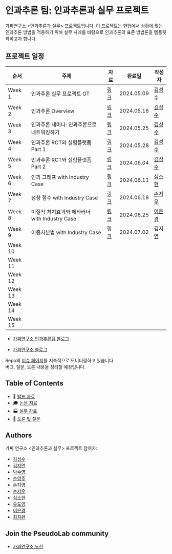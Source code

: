# 인과추론 팀: 인과추론과 실무 프로젝트

가짜연구소 <인과추론과 실무> 프로젝트입니다. 이 프로젝트는 현업에서 상황에 맞는 인과추론 방법을 적용하기 위해  실무 사례를 바탕으로 인과추론의 표준 방법론을 템플릿화하고자 합니다. 

## 프로젝트 일정

| 순서    | 주제                      | 자료 | 완료일 | 작성자                                 |
| ------- | ------------------------- | ---- | ------ | -------------------------------------- |
| Week 1  | 인과추론 실무 프로젝트 OT |  [링크](https://github.com/CausalInferenceLab/causal-inference-practice/blob/main/Materials/Week01_OT.pdf)    | 2024.05.09    | [김성수](https://github.com/fenzhantw) |
| Week 2  | 인과추론 Overview         | [링크](https://github.com/CausalInferenceLab/causal-inference-practice/blob/main/Materials/Week02_Causal_inference_overview.pdf)     | 2024.05.16    | [김성수](https://github.com/fenzhantw) |
| Week 3  | 인과추론 세미나: 인과추론으로 네트워킹하기                          |[링크](https://github.com/CausalInferenceLab/causal-inference-practice/blob/main/Materials/Week03_Causal_inference_seiminar.pdf)      |2024.05.25        |[김성수](https://github.com/fenzhantw)                                        |
| Week 4  | 인과추론 RCT와 실험플랫폼 Part 1                         |[링크](https://github.com/CausalInferenceLab/causal-inference-practice/blob/main/Materials/Week04_05_RCT_experiment_platform.pdf) |2024.05.28     |[김성수](https://github.com/fenzhantw)                                        |
| Week 5  | 인과추론 RCT와 실험플랫폼 Part 2                          |[링크](https://github.com/CausalInferenceLab/causal-inference-practice/blob/main/Materials/Week04_05_RCT_experiment_platform.pdf)       |2024.06.04        |[김성수](https://github.com/fenzhantw)                                        |
| Week 6  | 인과 그래프 with Industry Case                          |[링크](https://github.com/CausalInferenceLab/causal-inference-practice/blob/main/Materials/Week06_Graphical_causal_model.pdf)      |2024.06.11        |[심소현](https://github.com/sim-so)                                        |
| Week 7  | 성향 점수 with Industry Case                          |[링크](https://github.com/CausalInferenceLab/causal-inference-practice/blob/main/Materials/Week7_Propensity_score.pdf)      |2024.06.18        |[손지우](github.com/bungaedm)                                        |
| Week 8  | 이질적 처치효과와 메타러너 with Industry Case                          |[링크](https://github.com/CausalInferenceLab/causal-inference-practice/blob/main/Materials/Week8_%EC%9D%B4%EC%A7%88%EC%A0%81_%EC%B2%98%EC%B9%98%ED%9A%A8%EA%B3%BC%EC%99%80_%EB%A9%94%ED%83%80%EB%9F%AC%EB%84%88.pdf)      |2024.06.25      |[이은경](https://github.com/eun-kyoung113)                                          |
| Week 9  |이중차분법 with Industry Case                           |[링크](https://github.com/CausalInferenceLab/causal-inference-practice/blob/main/Materials/Week09_DID.pdf)      |2024.07.02        |[김지연](github.com/jiyeon0822)                                         |
| Week 10 |                           |      |        |                                        |
| Week 11 |                           |      |        |                                        |
| Week 12 |                           |      |        |                                        |
| Week 13 |                           |      |        |                                        |
| Week 14 |                           |      |        |                                        |
| Week 15 |                           |      |        |                                        |

- [가짜연구소 인과추론팀 블로그](https://causalinferencelab.github.io/)

- [가짜연구소 블로그](https://pseudolab.github.io/)

Repo의 [이슈 페이지](https://github.com/CausalInferenceLab/causal-inference-practice/issues)를 지속적으로 모니터링하고 있습니다.  
버그, 질문, 토론 내용을 정리할 예정입니다.

## Table of Contents

- 🔬 [발표 자료](https://github.com/CausalInferenceLab/causal-inference-practice/tree/main/Materials)
- 🎓 [논문 자료](https://github.com/CausalInferenceLab/causal-inference-practice/tree/main/src/papers.md)
- 🏭 [실무 자료](https://github.com/CausalInferenceLab/causal-inference-practice/tree/main/src/industry-applications.md)
- 💬 [토론 및 질문](https://github.com/CausalInferenceLab/causal-inference-practice/issues)

## Authors

가짜 연구소 <인과추론과 실무> 프로젝트 참여자:

- [김성수](https://github.com/fenzhantw) 
- [김지연](https://github.com/jiyeon0822) 
- [박수영](https://github.com/euphoria0-0) 
- [손영주](https://github.com/nibblepebble) 
- [손지영](https://github.com/soye-jy) 
- [손지우](https://github.com/bungaedm)
- [심소현](https://github.com/sim-so)
- [유도영](https://github.com/nachoryu)
- [이은경](https://github.com/eun-kyoung113) 
- [최지환](https://github.com/markjihwan) 

  
## Join the PseudoLab community

- [가짜연구소 노션](https://pseudo-lab.com/chanrankim/Pseudo-Lab-c42db6652c1b45c3ba4bfe157c70cf09)
